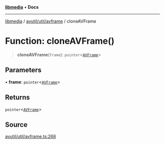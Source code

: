[**libmedia**](../../../../README.md) • **Docs**

***

[libmedia](../../../../README.md) / [avutil/util/avframe](../README.md) / cloneAVFrame

# Function: cloneAVFrame()

> **cloneAVFrame**(`frame`): `pointer`\<[`AVFrame`](../../../struct/avframe/classes/AVFrame.md)\>

## Parameters

• **frame**: `pointer`\<[`AVFrame`](../../../struct/avframe/classes/AVFrame.md)\>

## Returns

`pointer`\<[`AVFrame`](../../../struct/avframe/classes/AVFrame.md)\>

## Source

[avutil/util/avframe.ts:268](https://github.com/zhaohappy/libmedia/blob/acbbf6bd75e6ee4c968b9f441fe28c40f42f350d/src/avutil/util/avframe.ts#L268)
